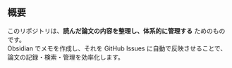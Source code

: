 ## 概要
このリポジトリは、**読んだ論文の内容を整理し、体系的に管理する** ためのものです。  
Obsidian でメモを作成し、それを GitHub Issues に自動で反映させることで、論文の記録・検索・管理を効率化します。